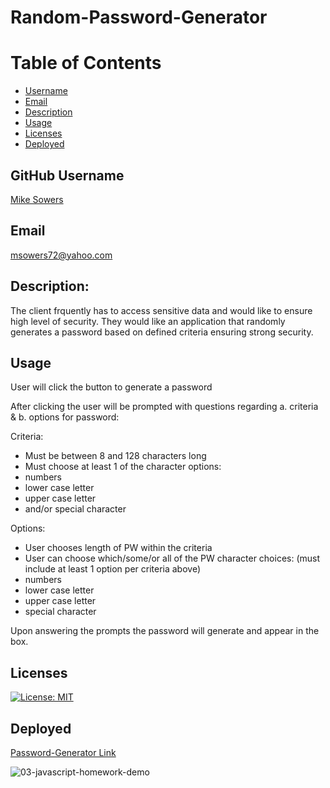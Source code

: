 # Random-Password-Generator

# Table of Contents
- [Username](#username)
- [Email](#emial)
- [Description](#description)
- [Usage](#usage)
- [Licenses](#licenses)
- [Deployed](#deployed)


## GitHub Username
[Mike Sowers](https://github.com/msowers72)

## Email
<msowers72@yahoo.com>

## Description:
The client frquently has to access sensitive data and would like to ensure high level of security. They would like an application that randomly generates a password based on defined criteria ensuring strong security.

## Usage
User will click the button to generate a password

After clicking the user will be prompted with questions regarding a. criteria & b. options for password:

Criteria:
* Must be between 8 and 128 characters long
* Must choose at least 1 of the character options:
* numbers
* lower case letter
* upper case letter
* and/or special character

Options:
* User chooses length of PW within the criteria
* User can choose which/some/or all of the PW character choices: (must include at least 1 option per criteria above)
* numbers
* lower case letter
* upper case letter
* special character

Upon answering the prompts the password will generate and appear in the box.
  

## Licenses 
[![License: MIT](https://img.shields.io/badge/License-MIT-yellow.svg)](https://opensource.org/licenses/MIT)
<!-- ![Tux, the Linux mascot](https://img.shields.io/badge/License-MIT-green) -->
  
 ## Deployed
 [Password-Generator Link](https://msowers72.github.io/Random-Password-Generator/)
 
 ![03-javascript-homework-demo](https://user-images.githubusercontent.com/80433477/139610151-e57ebfbe-d414-4e33-9c31-fa8e7114acc8.png)





